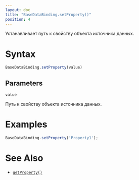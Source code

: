 ```yaml
---
layout: doc
title: "BaseDataBinding.setProperty()"
position: 4
---
```


Устанавливает путь к свойству объекта источника данных.

# Syntax

```js
BaseDataBinding.setProperty(value)
```
## Parameters

`value`

Путь к свойству объекта источника данных.

# Examples

```js
BaseDataBinding.setProperty('Property1');
```

# See Also

* [`getProperty()`](../BaseDataBinding.getProperty/)
